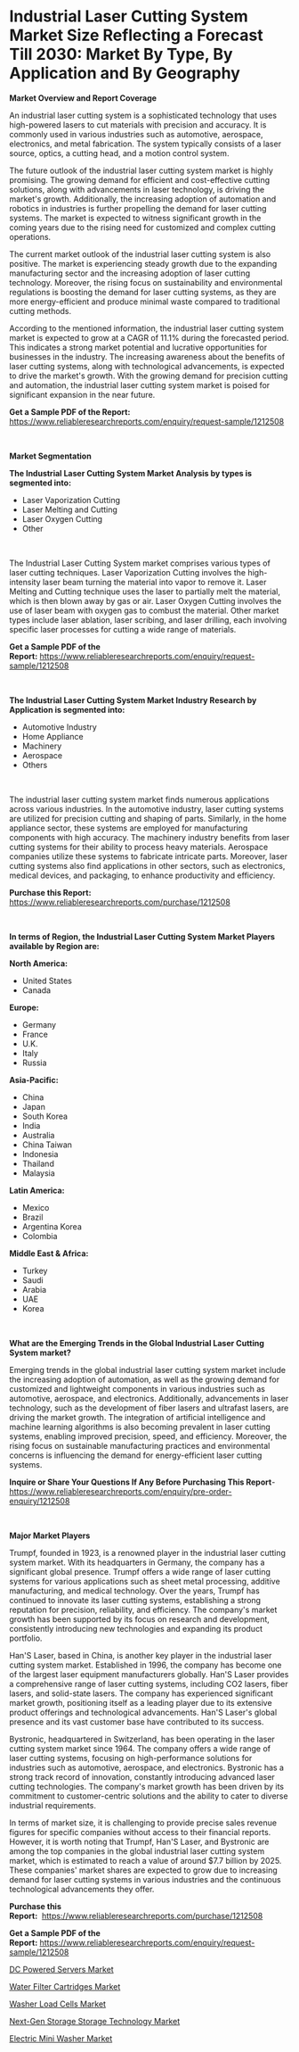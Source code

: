 <p><h1>Industrial Laser Cutting System Market Size Reflecting a Forecast Till 2030: Market By Type, By Application and By Geography</h1></p><p><strong>Market Overview and Report Coverage</strong></p>
<p><p>An industrial laser cutting system is a sophisticated technology that uses high-powered lasers to cut materials with precision and accuracy. It is commonly used in various industries such as automotive, aerospace, electronics, and metal fabrication. The system typically consists of a laser source, optics, a cutting head, and a motion control system.</p><p>The future outlook of the industrial laser cutting system market is highly promising. The growing demand for efficient and cost-effective cutting solutions, along with advancements in laser technology, is driving the market's growth. Additionally, the increasing adoption of automation and robotics in industries is further propelling the demand for laser cutting systems. The market is expected to witness significant growth in the coming years due to the rising need for customized and complex cutting operations.</p><p>The current market outlook of the industrial laser cutting system is also positive. The market is experiencing steady growth due to the expanding manufacturing sector and the increasing adoption of laser cutting technology. Moreover, the rising focus on sustainability and environmental regulations is boosting the demand for laser cutting systems, as they are more energy-efficient and produce minimal waste compared to traditional cutting methods.</p><p>According to the mentioned information, the industrial laser cutting system market is expected to grow at a CAGR of 11.1% during the forecasted period. This indicates a strong market potential and lucrative opportunities for businesses in the industry. The increasing awareness about the benefits of laser cutting systems, along with technological advancements, is expected to drive the market's growth. With the growing demand for precision cutting and automation, the industrial laser cutting system market is poised for significant expansion in the near future.</p></p>
<p><strong>Get a Sample PDF of the Report:</strong> <a href="https://www.reliableresearchreports.com/enquiry/request-sample/1212508">https://www.reliableresearchreports.com/enquiry/request-sample/1212508</a></p>
<p>&nbsp;</p>
<p><strong>Market Segmentation</strong></p>
<p><strong>The Industrial Laser Cutting System Market Analysis by types is segmented into:</strong></p>
<p><ul><li>Laser Vaporization Cutting</li><li>Laser Melting and Cutting</li><li>Laser Oxygen Cutting</li><li>Other</li></ul></p>
<p>&nbsp;</p>
<p><p>The Industrial Laser Cutting System market comprises various types of laser cutting techniques. Laser Vaporization Cutting involves the high-intensity laser beam turning the material into vapor to remove it. Laser Melting and Cutting technique uses the laser to partially melt the material, which is then blown away by gas or air. Laser Oxygen Cutting involves the use of laser beam with oxygen gas to combust the material. Other market types include laser ablation, laser scribing, and laser drilling, each involving specific laser processes for cutting a wide range of materials.</p></p>
<p><strong>Get a Sample PDF of the Report:</strong>&nbsp;<a href="https://www.reliableresearchreports.com/enquiry/request-sample/1212508">https://www.reliableresearchreports.com/enquiry/request-sample/1212508</a></p>
<p>&nbsp;</p>
<p><strong>The Industrial Laser Cutting System Market Industry Research by Application is segmented into:</strong></p>
<p><ul><li>Automotive Industry</li><li>Home Appliance</li><li>Machinery</li><li>Aerospace</li><li>Others</li></ul></p>
<p>&nbsp;</p>
<p><p>The industrial laser cutting system market finds numerous applications across various industries. In the automotive industry, laser cutting systems are utilized for precision cutting and shaping of parts. Similarly, in the home appliance sector, these systems are employed for manufacturing components with high accuracy. The machinery industry benefits from laser cutting systems for their ability to process heavy materials. Aerospace companies utilize these systems to fabricate intricate parts. Moreover, laser cutting systems also find applications in other sectors, such as electronics, medical devices, and packaging, to enhance productivity and efficiency.</p></p>
<p><strong>Purchase this Report:</strong>&nbsp; <a href="https://www.reliableresearchreports.com/purchase/1212508">https://www.reliableresearchreports.com/purchase/1212508</a></p>
<p>&nbsp;</p>
<p><strong>In terms of Region, the Industrial Laser Cutting System Market Players available by Region are:</strong></p>
<p>
    <p> <strong> North America: </strong>
        <ul>
            <li>United States</li>
            <li>Canada</li>
        </ul>
        </p> 
    <p> <strong> Europe: </strong>
        <ul>
            <li>Germany</li>
            <li>France</li>
            <li>U.K.</li>
            <li>Italy</li>
            <li>Russia</li>
        </ul>
        </p> 
    <p> <strong> Asia-Pacific: </strong>
        <ul>
            <li>China</li>
            <li>Japan</li>
            <li>South Korea</li>
            <li>India</li>
            <li>Australia</li>
            <li>China Taiwan</li>
            <li>Indonesia</li>
            <li>Thailand</li>
            <li>Malaysia</li>
        </ul>
        </p> 
    <p> <strong> Latin America: </strong>
        <ul>
            <li>Mexico</li>
            <li>Brazil</li>
            <li>Argentina Korea</li>
            <li>Colombia</li>
        </ul>
        </p> 
    <p> <strong> Middle East & Africa: </strong>
        <ul>
            <li>Turkey</li>
            <li>Saudi</li>
            <li>Arabia</li>
            <li>UAE</li>
            <li>Korea</li>
        </ul>
    </p>
    </p>
<p>&nbsp;</p>
<p><strong>What are the Emerging Trends in the Global Industrial Laser Cutting System market?</strong></p>
<p><p>Emerging trends in the global industrial laser cutting system market include the increasing adoption of automation, as well as the growing demand for customized and lightweight components in various industries such as automotive, aerospace, and electronics. Additionally, advancements in laser technology, such as the development of fiber lasers and ultrafast lasers, are driving the market growth. The integration of artificial intelligence and machine learning algorithms is also becoming prevalent in laser cutting systems, enabling improved precision, speed, and efficiency. Moreover, the rising focus on sustainable manufacturing practices and environmental concerns is influencing the demand for energy-efficient laser cutting systems.</p></p>
<p><strong>Inquire or Share Your Questions If Any Before Purchasing This Report</strong>- <a href="https://www.reliableresearchreports.com/enquiry/pre-order-enquiry/1212508">https://www.reliableresearchreports.com/enquiry/pre-order-enquiry/1212508</a></p>
<p>&nbsp;</p>
<p><strong>Major Market Players</strong></p>
<p><p>Trumpf, founded in 1923, is a renowned player in the industrial laser cutting system market. With its headquarters in Germany, the company has a significant global presence. Trumpf offers a wide range of laser cutting systems for various applications such as sheet metal processing, additive manufacturing, and medical technology. Over the years, Trumpf has continued to innovate its laser cutting systems, establishing a strong reputation for precision, reliability, and efficiency. The company's market growth has been supported by its focus on research and development, consistently introducing new technologies and expanding its product portfolio.</p><p>Han'S Laser, based in China, is another key player in the industrial laser cutting system market. Established in 1996, the company has become one of the largest laser equipment manufacturers globally. Han'S Laser provides a comprehensive range of laser cutting systems, including CO2 lasers, fiber lasers, and solid-state lasers. The company has experienced significant market growth, positioning itself as a leading player due to its extensive product offerings and technological advancements. Han'S Laser's global presence and its vast customer base have contributed to its success.</p><p>Bystronic, headquartered in Switzerland, has been operating in the laser cutting system market since 1964. The company offers a wide range of laser cutting systems, focusing on high-performance solutions for industries such as automotive, aerospace, and electronics. Bystronic has a strong track record of innovation, constantly introducing advanced laser cutting technologies. The company's market growth has been driven by its commitment to customer-centric solutions and the ability to cater to diverse industrial requirements.</p><p>In terms of market size, it is challenging to provide precise sales revenue figures for specific companies without access to their financial reports. However, it is worth noting that Trumpf, Han'S Laser, and Bystronic are among the top companies in the global industrial laser cutting system market, which is estimated to reach a value of around $7.7 billion by 2025. These companies' market shares are expected to grow due to increasing demand for laser cutting systems in various industries and the continuous technological advancements they offer.</p></p>
<p><strong>Purchase this Report:</strong>&nbsp;&nbsp;<a href="https://www.reliableresearchreports.com/purchase/1212508">https://www.reliableresearchreports.com/purchase/1212508</a></p>
<p></p>
<p><strong>Get a Sample PDF of the Report:</strong>&nbsp;<a href="https://www.reliableresearchreports.com/enquiry/request-sample/1212508">https://www.reliableresearchreports.com/enquiry/request-sample/1212508</a></p>
<p><p><a href="https://www.linkedin.com/pulse/dc-powered-servers-market-challenges-opportunities-growth/">DC Powered Servers Market</a></p><p><a href="https://medium.com/@rfadda741254/water-filter-cartridges-market-size-growth-forecast-2023-2030-89638dded80e">Water Filter Cartridges Market</a></p><p><a href="https://medium.com/@ziansann43365/washer-load-cells-market-size-growth-forecast-2023-2030-070cb08dd6c8">Washer Load Cells Market</a></p><p><a href="https://www.linkedin.com/pulse/next-gen-storage-technology-market-share-amp-new-trends-analysis/">Next-Gen Storage Storage Technology Market</a></p><p><a href="https://www.linkedin.com/pulse/electric-mini-washer-market-share-amp-new-trends-analysis/">Electric Mini Washer Market</a></p></p>